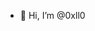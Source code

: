 - 👋 Hi, I’m @0xll0





<!---
0xll0/0xll0 is a ✨ special ✨ repository because its `README.md` (this file) appears on your GitHub profile.
You can click the Preview link to take a look at your changes.
--->
